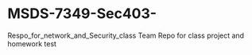 # MSDS-7349-Sec403-
Respo_for_network_and_Security_class
Team Repo for class project and homework 
test
